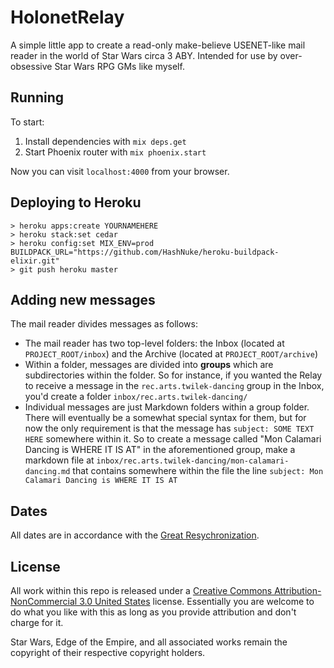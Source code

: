 # HolonetRelay

A simple little app to create a read-only make-believe USENET-like mail reader in the world of Star Wars circa 3 ABY. Intended for use by over-obsessive Star Wars RPG GMs like myself.

## Running

To start:

1. Install dependencies with `mix deps.get`
2. Start Phoenix router with `mix phoenix.start`

Now you can visit `localhost:4000` from your browser.

## Deploying to Heroku

```
> heroku apps:create YOURNAMEHERE
> heroku stack:set cedar
> heroku config:set MIX_ENV=prod BUILDPACK_URL="https://github.com/HashNuke/heroku-buildpack-elixir.git"
> git push heroku master
```

## Adding new messages

The mail reader divides messages as follows:
* The mail reader has two top-level folders: the Inbox (located at `PROJECT_ROOT/inbox`) and the Archive (located at `PROJECT_ROOT/archive`)
* Within a folder, messages are divided into **groups** which are subdirectories within the folder. So for instance, if you wanted the Relay to receive a message in the `rec.arts.twilek-dancing` group in the Inbox, you'd create a folder `inbox/rec.arts.twilek-dancing/`
* Individual messages are just Markdown folders within a group folder. There will eventually be a somewhat special syntax for them, but for now the only requirement is that the message has `subject: SOME TEXT HERE` somewhere within it. So to create a message called "Mon Calamari Dancing is WHERE IT IS AT" in the aforementioned group, make a markdown file at `inbox/rec.arts.twilek-dancing/mon-calamari-dancing.md` that contains somewhere within the file the line `subject: Mon Calamari Dancing is WHERE IT IS AT`

## Dates

All dates are in accordance with the [Great Resychronization](http://starwars.wikia.com/wiki/Great_ReSynchronization).

## License

All work within this repo is released under a [Creative Commons Attribution-NonCommercial 3.0 United States](https://creativecommons.org/licenses/by-nc/3.0/us/) license. Essentially you are welcome to do what you like with this as long as you provide attribution and don't charge for it.

Star Wars, Edge of the Empire, and all associated works remain the copyright of their respective copyright holders.
